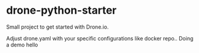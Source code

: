 # drone-python-starter
Small project to get started with Drone.io.

Adjust drone.yaml with your specific configurations like docker repo..
Doing a demo
hello
